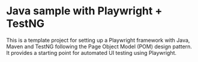 # Java sample with Playwright + TestNG

This is a template project for setting up a Playwright framework with Java, Maven and TestNG following the Page Object Model (POM) design pattern. It provides a starting point for automated UI testing using Playwright.
